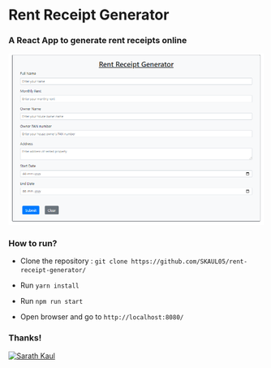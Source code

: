# Rent Receipt Generator

### A React App to generate rent receipts online
![View Demo](https://github.com/SKAUL05/rent-receipt-generator/blob/master/assets/rent_image.png)

### How to run?

- Clone the repository : `git clone https://github.com/SKAUL05/rent-receipt-generator/`

- Run `yarn install`

- Run `npm run start`

- Open browser and go to `http://localhost:8080/`

### Thanks!

[![Sarath Kaul](https://img.shields.io/badge/Author-@SKAUL05-teal.svg?colorA=grey&colorB=blue&logo=github)](https://github.com/SKAUL05/)